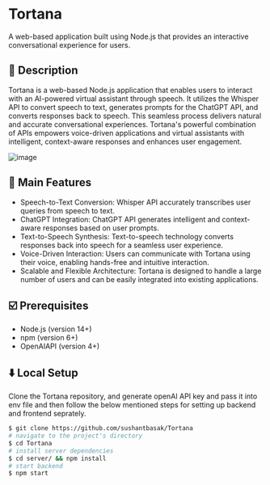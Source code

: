 #  Tortana
 A web-based application built using Node.js that provides an interactive conversational experience for users.

## :memo: Description
Tortana is a web-based Node.js application that enables users to interact with an AI-powered virtual assistant through speech. It utilizes the Whisper API to convert speech to text, generates prompts for the ChatGPT API, and converts responses back to speech. This seamless process delivers natural and accurate conversational experiences. Tortana's powerful combination of APIs empowers voice-driven applications and virtual assistants with intelligent, context-aware responses and enhances user engagement.

![image](https://github.com/sushantbasak/Tortana/assets/56016930/a5f78be8-7434-4d0e-8860-81c3d29e30f2)

## :bookmark_tabs: Main Features
- Speech-to-Text Conversion: Whisper API accurately transcribes user queries from speech to text.
- ChatGPT Integration: ChatGPT API generates intelligent and context-aware responses based on user prompts.
- Text-to-Speech Synthesis: Text-to-speech technology converts responses back into speech for a seamless user experience.
- Voice-Driven Interaction: Users can communicate with Tortana using their voice, enabling hands-free and intuitive interaction.
- Scalable and Flexible Architecture: Tortana is designed to handle a large number of users and can be easily integrated into existing applications.

## :ballot_box_with_check: Prerequisites
- Node.js (version 14+)
- npm (version 6+)
- OpenAIAPI (version 4+)

## :arrow_down: Local Setup
Clone the Tortana repository, and generate openAI API key and pass it into env file and then follow the below mentioned steps for setting up backend and frontend seprately.


```bash
$ git clone https://github.com/sushantbasak/Tortana
# navigate to the project's directory
$ cd Tortana
# install server dependencies
$ cd server/ && npm install
# start backend
$ npm start
```

